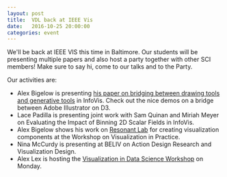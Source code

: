 ```yaml
---
layout: post
title:  VDL back at IEEE Vis
date:   2016-10-25 20:00:00
categories: event
---
```

We'll be back at IEEE VIS this time in Baltimore. Our students will be presenting multiple papers and also host a party together with other SCI members! Make sure to say hi, come to our talks and to the Party.

Our activities are:
 
 * Alex Bigelow is presenting [his paper on bridging between drawing tools and generative tools](http://vdl.sci.utah.edu/publications/2016_infovis_hanpuku/) in InfoVis. Check out the nice demos on a bridge between Adobe Illustrator on D3. 
 * Lace Padilla is presenting joint work with Sam Quinan and Miriah Meyer on Evaluating the Impact of Binning 2D Scalar Fields in InfoVis.
 * Alex Bigelow shows his work on [Resonant Lab](http://vdl.sci.utah.edu/publications/2016_vip_resonant_lab/) for creating visualization components at the Workshop on Visualization in Practice. 
 * Nina McCurdy is presenting at BELIV on Action Design Research and Visualization Design. 
 * Alex Lex is hosting the [Visualization in Data Science Workshop](http://visualdatascience.org) on Monday.